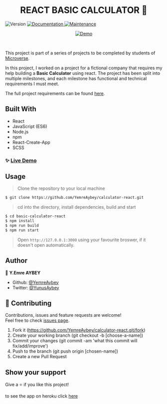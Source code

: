 <h1 align="center">REACT BASIC CALCULATOR 👋</h1>
<p>
  <img alt="Version" src="https://img.shields.io/badge/version-1.0.0-blue.svg?cacheSeconds=2592000" />
  <a href="https://github.com/YemreAybey/calculator-react#readme" target="_blank">
    <img alt="Documentation" src="https://img.shields.io/badge/documentation-yes-brightgreen.svg" />
  </a>
  <a href="https://github.com/YemreAybey/calculator-react/commit-activity" target="_blank">
    <img alt="Maintenance" src="https://img.shields.io/badge/Maintained%3F-yes-green.svg" />
  </a>
</p>
<p align="center">
  <a href="https://calc-react-yem.herokuapp.com/" target="_blank">
    <img alt="Demo" src="https://res.cloudinary.com/yemreaybey/image/upload/v1578665396/Portfolio/calculator-react_t23igz.png" />
  </a>
</p>

<br>

This project is part of a series of projects to be completed by students of [Microverse](https://www.microverse.org/ "The Global School for Remote Software Developers!").

In this project, I worked on a project for a fictional company that requires my help building a **Basic Calculator** using react. The project has been split into multiple milestones, and each milestone has functional and technical requirements I must meet.

The full project requirements can be found [here](https://github.com/microverseinc/project-react-calculator).

## Built With

- React
- JavaScript (ES6)
- Node.js
- npm
- React-Create-App
- SCSS

### ✨ [Live Demo](https://calc-react-yem.herokuapp.com)

## Usage

> Clone the repository to your local machine

```sh
$ git clone https://github.com/YemreAybey/calculator-react.git
```

> cd into the directory, install dependencies, build and start

```sh
$ cd basic-calculator-react
$ npm install
$ npm run build
$ npm run start
```

> Open `http://127.0.0.1:3000` using your favourite broswer, if it doesn't open automatically.

## Author

👤 **Y.Emre AYBEY**

- Github: [@YemreAybey](https://github.com/YemreAybey)
- Twitter: [@YunusAybey](https://twitter.com/YunusAybey)

## 🤝 Contributing

Contributions, issues and feature requests are welcome!<br />Feel free to check [issues page](https://github.com/YemreAybey/calculator-react/issues).

1. Fork it (https://github.com/YemreAybey/calculator-react.git/fork)
2. Create your working branch (git checkout -b [choose-a-name])
3. Commit your changes (git commit -am 'what this commit will fix/add/improve')
4. Push to the branch (git push origin [chosen-name])
5. Create a new Pull Request

## Show your support

Give a ⭐️ if you like this project!

to see the app on heroku click [here](https://calc-react-yem.herokuapp.com)
